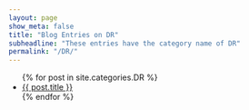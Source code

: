 ```yaml
---
layout: page
show_meta: false
title: "Blog Entries on DR"
subheadline: "These entries have the category name of DR"
permalink: "/DR/"
---
```

<ul>
    {% for post in site.categories.DR %}
    <li><a href="{{ site.url }}{{ post.url }}">{{ post.title }}</a></li>
    {% endfor %}
</ul>
